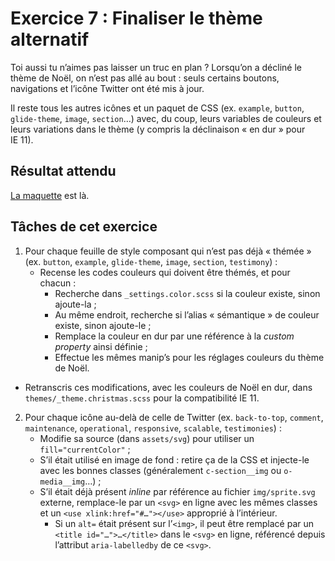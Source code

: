 # Exercice 7 : Finaliser le thème alternatif

<!--
SI TU UTILISES UN ÉDITEUR CAPABLE DE PRÉVISUALISER MARKDOWN,
FAIS-LE.  PAR EXEMPLE, DANS VS CODE, CMD/CTRL+SHIFT+V AFFICHE LA PRÉVISUALISATION.
-->

Toi aussi tu n’aimes pas laisser un truc en plan ? Lorsqu’on a décliné le thème de Noël, on n’est pas allé au bout : seuls certains boutons, navigations et l’icône Twitter ont été mis à jour.

Il reste tous les autres icônes et un paquet de CSS (ex. `example`, `button`, `glide-theme`, `image`, `section`…) avec, du coup, leurs variables de couleurs et leurs variations dans le thème (y compris la déclinaison « en dur » pour IE 11).

## Résultat attendu

[La maquette](./RESULTAT_ATTENDU.png) est là.

## Tâches de cet exercice

1. Pour chaque feuille de style composant qui n’est pas déjà « thémée » (ex. `button`, `example`, `glide-theme`, `image`, `section`, `testimony`) :
   - Recense les codes couleurs qui doivent être thémés, et pour chacun :
     - Recherche dans `_settings.color.scss` si la couleur existe, sinon ajoute-la ;
     - Au même endroit, recherche si l’alias « sémantique » de couleur existe, sinon ajoute-le ;
     - Remplace la couleur en dur par une référence à la _custom property_ ainsi définie ;
     - Effectue les mêmes manip’s pour les réglages couleurs du thème de Noël.

- Retranscris ces modifications, avec les couleurs de Noël en dur, dans `themes/_theme.christmas.scss` pour la compatibilité IE 11.

2. Pour chaque icône au-delà de celle de Twitter (ex. `back-to-top`, `comment`, `maintenance`, `operational`, `responsive`, `scalable`, `testimonies`) :
   - Modifie sa source (dans `assets/svg`) pour utiliser un `fill="currentColor"` ;
   - S’il était utilisé en image de fond : retire ça de la CSS et injecte-le avec les bonnes classes (généralement `c-section__img` ou `o-media__img`…) ;
   - S’il était déjà présent _inline_ par référence au fichier `img/sprite.svg` externe, remplace-le par un `<svg>` en ligne avec les mêmes classes et un `<use xlink:href="#…"></use>` approprié à l’intérieur.
     - Si un `alt=` était présent sur l’`<img>`, il peut être remplacé par un `<title id="…">…</title>` dans le `<svg>` en ligne, référencé depuis l’attribut `aria-labelledby` de ce `<svg>`.
